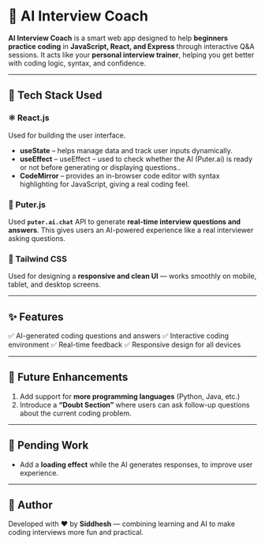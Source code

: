 # 🧠 AI Interview Coach

**AI Interview Coach** is a smart web app designed to help **beginners practice coding** in **JavaScript, React, and Express** through interactive Q&A sessions.
It acts like your **personal interview trainer**, helping you get better with coding logic, syntax, and confidence.

---

## 🚀 Tech Stack Used

### ⚛️ React.js

Used for building the user interface.

* **useState** – helps manage data and track user inputs dynamically.
* **useEffect** – useEffect – used to check whether the AI (Puter.ai) is ready or not before generating or displaying questions..
* **CodeMirror** – provides an in-browser code editor with syntax highlighting for JavaScript, giving a real coding feel.

### 🤖 Puter.js

Used **`puter.ai.chat`** API to generate **real-time interview questions and answers**.
This gives users an AI-powered experience like a real interviewer asking questions.

### 🎨 Tailwind CSS

Used for designing a **responsive and clean UI** — works smoothly on mobile, tablet, and desktop screens.

---

## ✨ Features

✅ AI-generated coding questions and answers
✅ Interactive coding environment
✅ Real-time feedback
✅ Responsive design for all devices

---

## 🔮 Future Enhancements

1. Add support for **more programming languages** (Python, Java, etc.)
2. Introduce a **“Doubt Section”** where users can ask follow-up questions about the current coding problem.

---

## 🧩 Pending Work

* Add a **loading effect** while the AI generates responses, to improve user experience.

---

## 💬 Author

Developed with ❤️ by **Siddhesh** — combining learning and AI to make coding interviews more fun and practical.
